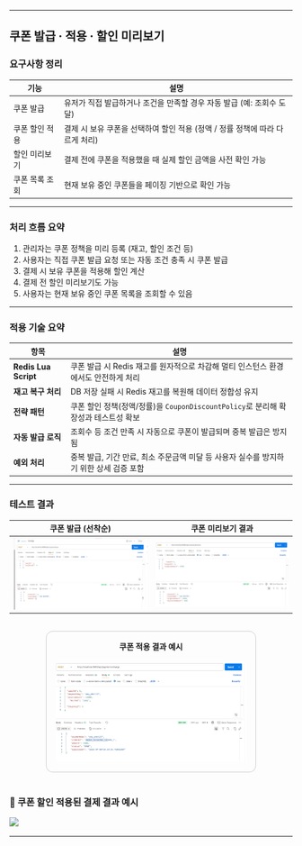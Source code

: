 
---

##  쿠폰 발급 · 적용 · 할인 미리보기

###  요구사항 정리

| 기능       | 설명                                             |
| -------- | ---------------------------------------------- |
| 쿠폰 발급    | 유저가 직접 발급하거나 조건을 만족할 경우 자동 발급 (예: 조회수 도달)      |
| 쿠폰 할인 적용 | 결제 시 보유 쿠폰을 선택하여 할인 적용 (정액 / 정률 정책에 따라 다르게 처리) |
| 할인 미리보기  | 결제 전에 쿠폰을 적용했을 때 실제 할인 금액을 사전 확인 가능            |
| 쿠폰 목록 조회 | 현재 보유 중인 쿠폰들을 페이징 기반으로 확인 가능                   |

---

###  처리 흐름 요약

1. 관리자는 쿠폰 정책을 미리 등록 (재고, 할인 조건 등)
2. 사용자는 직접 쿠폰 발급 요청 또는 자동 조건 충족 시 쿠폰 발급
3. 결제 시 보유 쿠폰을 적용해 할인 계산
4. 결제 전 할인 미리보기도 가능
5. 사용자는 현재 보유 중인 쿠폰 목록을 조회할 수 있음

---

###  적용 기술 요약

| 항목                   | 설명                                                        |
| -------------------- | --------------------------------------------------------- |
| **Redis Lua Script** | 쿠폰 발급 시 Redis 재고를 원자적으로 차감해 멀티 인스턴스 환경에서도 안전하게 처리         |
| **재고 복구 처리**         | DB 저장 실패 시 Redis 재고를 복원해 데이터 정합성 유지                       |
| **전략 패턴**            | 쿠폰 할인 정책(정액/정률)을 `CouponDiscountPolicy`로 분리해 확장성과 테스트성 확보 |
| **자동 발급 로직**         | 조회수 등 조건 만족 시 자동으로 쿠폰이 발급되며 중복 발급은 방지됨                    |
| **예외 처리**            | 중복 발급, 기간 만료, 최소 주문금액 미달 등 사용자 실수를 방지하기 위한 상세 검증 포함       |

---

###  테스트 결과

| 쿠폰 발급 (선착순)                                                 | 쿠폰 미리보기 결과                                                    |
| ----------------------------------------------------------- | ------------------------------------------------------------- |
| <img src="../images/coupon-issue-example.png" width="340"/> | <img src="../images/coupon-preview-example.png" width="340"/> |

<br/>

<div align="center" style="border:1px solid #ccc; padding:16px; border-radius:12px; width:fit-content; margin:auto;">
  <b> 쿠폰 적용 결과 예시</b><br/><br/>
  <img src="../images/coupon-applied-example.png" width="340"/>
</div>

<br/>

### 💸 쿠폰 할인 적용된 결제 결과 예시

<img src="../images/payment-with-coupon-example.png" width="700"/>

---

